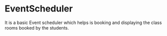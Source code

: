 # EventScheduler
It is a basic Event scheduler which helps is booking and displaying the class rooms booked by the students.
